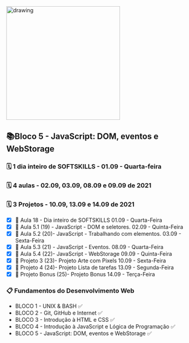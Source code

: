 <img src="https://user-images.githubusercontent.com/87394535/129942939-007fc304-2ac0-431d-b018-685951e5750f.png" alt="drawing" width="300"/>

## 📚Bloco 5 - JavaScript: DOM, eventos e WebStorage
### 🗓️ 1 dia inteiro de SOFTSKILLS - 01.09 - Quarta-feira
### 🗓️ 4 aulas - 02.09, 03.09, 08.09 e 09.09 de 2021
### 🗓️ 3 Projetos - 10.09, 13.09 e 14.09 de 2021
- [x] 📖 Aula 18 - Dia inteiro de SOFTSKILLS 01.09 - Quarta-Feira
- [x] 📖 Aula 5.1 (19) - JavaScript - DOM e seletores. 02.09 - Quinta-Feira
- [x] 📖 Aula 5.2 (20)- JavaScript - Trabalhando com elementos. 03.09 - Sexta-Feira
- [x] 📖 Aula 5.3 (21) - JavaScript - Eventos. 08.09 - Quarta-Feira
- [x] 📖 Aula 5.4 (22)- JavaScript - WebStorage 09.09 - Quinta-Feira
- [x] 📖 Projeto 3 (23)- Projeto Arte com Pixels 10.09 - Sexta-Feira
- [x] 📖 Projeto 4 (24)- Projeto Lista de tarefas 13.09 - Segunda-Feira
- [x] 📖 Projeto Bonus (25)- Projeto Bonus 14.09 - Terça-Feira

### 📋 Fundamentos do Desenvolvimento Web
- BLOCO 1 - UNIX & BASH  ✅
- BLOCO 2 - Git, GitHub e Internet ✅
- BLOCO 3 - Introdução à HTML e CSS ✅
- BLOCO 4 - Introdução à JavaScript e Lógica de Programação ✅
- BLOCO 5 - JavaScript: DOM, eventos e WebStorage ✅
